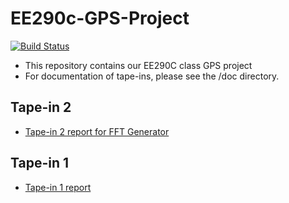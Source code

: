 # EE290c-GPS-Project

[![Build Status](https://travis-ci.org/ucberkeley-ee290c/fa18-gps.svg?branch=master)](https://travis-ci.org/ucberkeley-ee290c/fa18-gps)

- This repository contains our EE290C class GPS project
- For documentation of tape-ins, please see the /doc directory.
## Tape-in 2
- [Tape-in 2 report for FFT Generator](https://github.com/ucberkeley-ee290c/fa18-gps/blob/zhaokai/doc/FFTSearch-Zhaokai.md)
## Tape-in 1
- [Tape-in 1 report](https://github.com/ucberkeley-ee290c/fa18-gps/tree/master/doc)
